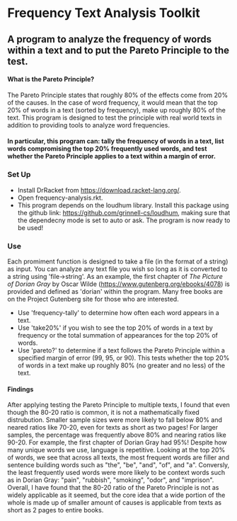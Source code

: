# Frequency Text Analysis Toolkit
## A program to analyze the frequency of words within a text and to put the Pareto Principle to the test.

#### What is the Pareto Principle?
The Pareto Principle states that roughly 80% of the effects come from 20% of the causes. In the case of word frequency, it would mean that the top 20% of words in a text (sorted by frequency), make up roughly 80% of the text. This program is designed to test the principle with real world texts in addition to providing tools to analyze word frequencies. 

#### In particular, this program can: tally the frequency of words in a text, list words compromising the top 20% frequently used words, and test whether the Pareto Principle applies to a text within a margin of error. 

### Set Up
- Install DrRacket from https://download.racket-lang.org/.
- Open frequency-analysis.rkt. 
- This program depends on the loudhum library. Install this package using the github link: https://github.com/grinnell-cs/loudhum, making sure that the dependecny mode is set to auto or ask. 
The program is now ready to be used!

### Use
Each promiment function is designed to take a file (in the format of a string) as input. You can analyze any text file you wish so long as it is converted to a string using 'file->string'. As an example, the first chapter of *The Picture of Dorian Gray* by Oscar Wilde (https://www.gutenberg.org/ebooks/4078) is provided and defined as 'dorian' within the program. Many free books are on the Project Gutenberg site for those who are interested. 

- Use 'frequency-tally' to determine how often each word appears in a text.
- Use 'take20%' if you wish to see the top 20% of words in a text by frequency or the total summation of appearances for the top 20% of words.
- Use 'pareto?' to determine if a text follows the Pareto Principle within a specified margin of error (99, 95, or 90). This tests whether the top 20% of words in a text make up roughly 80% (no greater and no less) of the text.

#### Findings
After applying testing the Pareto Principle to multiple texts, I found that even though the 80-20 ratio is common, it is not a mathematically fixed distrubution. Smaller sample sizes were more likely to fall below 80% and neared ratios like 70-20, even for texts as short as two pages! For larger samples, the percentage was frequently above 80% and nearing ratios like 90-20. For example, the first chapter of Dorian Gray had 95%! Despite how many unique words we use, language is repetitive. Looking at the top 20% of words, we see that across all texts, the most frequent words are filler and sentence building words such as "the", "be", "and", "of", and "a". Conversly, the least frequently used words were more likely to be context words such as in Dorian Gray: "pain", "rubbish", "smoking", "odor", and "imprison". Overall, I have found that the 80-20 ratio of the Pareto Principle is not as widely applicable as it seemed, but the core idea that a wide portion of the whole is made up of smaller amount of causes is applicable from texts as short as 2 pages to entire books.

